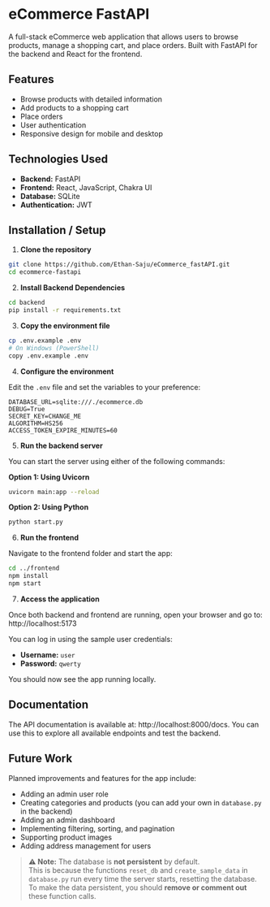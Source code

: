 

# eCommerce FastAPI
A full-stack eCommerce web application that allows users to browse products, manage a shopping cart, and place orders. Built with FastAPI for the backend and React for the frontend.

## Features
- Browse products with detailed information
- Add products to a shopping cart
- Place orders 
- User authentication
- Responsive design for mobile and desktop

## Technologies Used
- **Backend:** FastAPI
- **Frontend:** React, JavaScript, Chakra UI
- **Database:** SQLite
- **Authentication:** JWT

## Installation / Setup

1. **Clone the repository**
```bash
git clone https://github.com/Ethan-Saju/eCommerce_fastAPI.git
cd ecommerce-fastapi
```

2. **Install Backend Dependencies**
```bash
cd backend
pip install -r requirements.txt

```
3. **Copy the environment file**
```bash
cp .env.example .env
# On Windows (PowerShell)
copy .env.example .env
```

4. **Configure the environment**

Edit the `.env` file and set the variables to your preference:

```env
DATABASE_URL=sqlite:///./ecommerce.db
DEBUG=True
SECRET_KEY=CHANGE_ME
ALGORITHM=HS256
ACCESS_TOKEN_EXPIRE_MINUTES=60
```
5. **Run the backend server**

You can start the server using either of the following commands:

**Option 1: Using Uvicorn**
```bash
uvicorn main:app --reload
```
**Option 2: Using Python**
```bash
python start.py
```
6. **Run the frontend**

Navigate to the frontend folder and start the app:

```bash
cd ../frontend
npm install
npm start

```
7. **Access the application**

Once both backend and frontend are running, open your browser and go to: http://localhost:5173


You can log in using the sample user credentials:  

- **Username:** `user`  
- **Password:** `qwerty`

You should now see the app running locally.

## Documentation

The API documentation is available at:
http://localhost:8000/docs. 
You can use this to explore all available endpoints and test the backend.


## Future Work

Planned improvements and features for the app include:

- Adding an admin user role
- Creating categories and products (you can add your own in `database.py` in the backend)
- Adding an admin dashboard
- Implementing filtering, sorting, and pagination
- Supporting product images
- Adding address management for users


> **⚠️ Note:** The database is **not persistent** by default.  
> This is because the functions `reset_db` and `create_sample_data` in `database.py` run every time the server starts, resetting the database.  
> To make the data persistent, you should **remove or comment out** these function calls.
